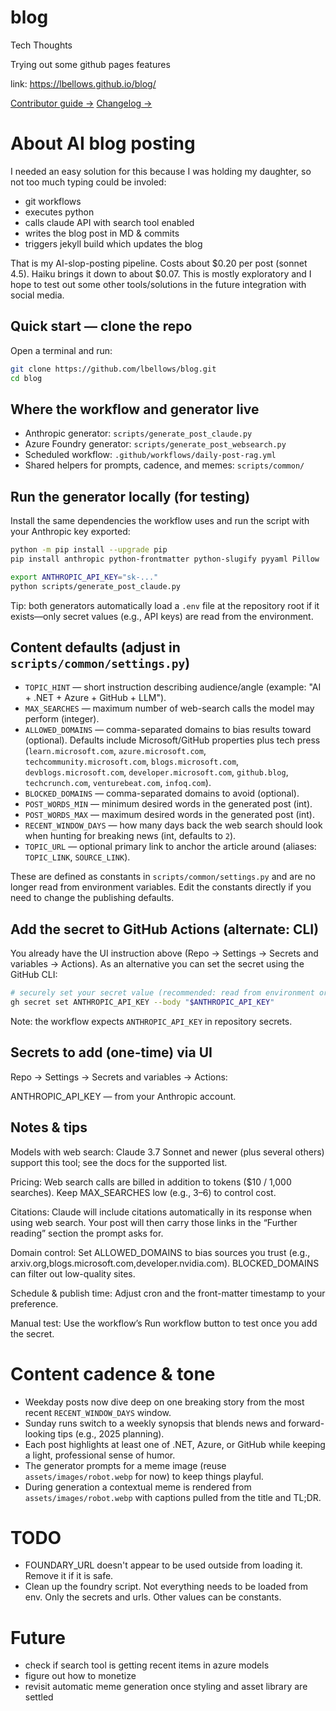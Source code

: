 # blog
Tech Thoughts

Trying out some github pages features

link: https://lbellows.github.io/blog/

[Contributor guide →](AGENTS.md)
[Changelog →](CHANGELOG.md)

# About AI blog posting

I needed an easy solution for this because I was holding my daughter, so not too much typing could be involed:

* git workflows
* executes python
* calls claude API with search tool enabled
* writes the blog post in MD & commits
* triggers jekyll build which updates the blog

That is my AI-slop-posting pipeline.  Costs about $0.20 per post (sonnet 4.5). Haiku brings it down to about $0.07. This is mostly exploratory and I hope to test out some other tools/solutions in the future integration with social media.

## Quick start — clone the repo

Open a terminal and run:

```sh
git clone https://github.com/lbellows/blog.git
cd blog
```

## Where the workflow and generator live

- Anthropic generator: `scripts/generate_post_claude.py`
- Azure Foundry generator: `scripts/generate_post_websearch.py`
- Scheduled workflow: `.github/workflows/daily-post-rag.yml`
- Shared helpers for prompts, cadence, and memes: `scripts/common/`

## Run the generator locally (for testing)

Install the same dependencies the workflow uses and run the script with your Anthropic key exported:

```sh
python -m pip install --upgrade pip
pip install anthropic python-frontmatter python-slugify pyyaml Pillow

export ANTHROPIC_API_KEY="sk-..."
python scripts/generate_post_claude.py
```

Tip: both generators automatically load a `.env` file at the repository root if it exists—only secret values (e.g., API keys) are read from the environment.

## Content defaults (adjust in `scripts/common/settings.py`)

- `TOPIC_HINT` — short instruction describing audience/angle (example: "AI + .NET + Azure + GitHub + LLM").
- `MAX_SEARCHES` — maximum number of web-search calls the model may perform (integer).
- `ALLOWED_DOMAINS` — comma-separated domains to bias results toward (optional). Defaults include Microsoft/GitHub properties plus tech press (`learn.microsoft.com`, `azure.microsoft.com`, `techcommunity.microsoft.com`, `blogs.microsoft.com`, `devblogs.microsoft.com`, `developer.microsoft.com`, `github.blog`, `techcrunch.com`, `venturebeat.com`, `infoq.com`).
- `BLOCKED_DOMAINS` — comma-separated domains to avoid (optional).
- `POST_WORDS_MIN` — minimum desired words in the generated post (int).
- `POST_WORDS_MAX` — maximum desired words in the generated post (int).
- `RECENT_WINDOW_DAYS` — how many days back the web search should look when hunting for breaking news (int, defaults to `2`).
- `TOPIC_URL` — optional primary link to anchor the article around (aliases: `TOPIC_LINK`, `SOURCE_LINK`).

These are defined as constants in `scripts/common/settings.py` and are no longer read from environment variables. Edit the constants directly if you need to change the publishing defaults.

## Add the secret to GitHub Actions (alternate: CLI)

You already have the UI instruction above (Repo → Settings → Secrets and variables → Actions). As an alternative you can set the secret using the GitHub CLI:

```sh
# securely set your secret value (recommended: read from environment or file)
gh secret set ANTHROPIC_API_KEY --body "$ANTHROPIC_API_KEY"
```

Note: the workflow expects `ANTHROPIC_API_KEY` in repository secrets.

## Secrets to add (one-time) via UI

Repo → Settings → Secrets and variables → Actions:

ANTHROPIC_API_KEY — from your Anthropic account.

## Notes & tips

Models with web search: Claude 3.7 Sonnet and newer (plus several others) support this tool; see the docs for the supported list. 

Pricing: Web search calls are billed in addition to tokens ($10 / 1,000 searches). Keep MAX_SEARCHES low (e.g., 3–6) to control cost. 

Citations: Claude will include citations automatically in its response when using web search. Your post will then carry those links in the “Further reading” section the prompt asks for. 

Domain control: Set ALLOWED_DOMAINS to bias sources you trust (e.g., arxiv.org,blogs.microsoft.com,developer.nvidia.com). BLOCKED_DOMAINS can filter out low-quality sites. 

Schedule & publish time: Adjust cron and the front-matter timestamp to your preference.

Manual test: Use the workflow’s Run workflow button to test once you add the secret.

# Content cadence & tone

- Weekday posts now dive deep on one breaking story from the most recent `RECENT_WINDOW_DAYS` window.
- Sunday runs switch to a weekly synopsis that blends news and forward-looking tips (e.g., 2025 planning).
- Each post highlights at least one of .NET, Azure, or GitHub while keeping a light, professional sense of humor.
- The generator prompts for a meme image (reuse `assets/images/robot.webp` for now) to keep things playful.
- During generation a contextual meme is rendered from `assets/images/robot.webp` with captions pulled from the title and TL;DR.

# TODO
* FOUNDARY_URL doesn't appear to be used outside from loading it.  Remove it if it is safe.
* Clean up the foundry script.  Not everything needs to be loaded from env.  Only the secrets and urls.  Other values can be constants.

# Future

* check if search tool is getting recent items in azure models
* figure out how to monetize
* revisit automatic meme generation once styling and asset library are settled
